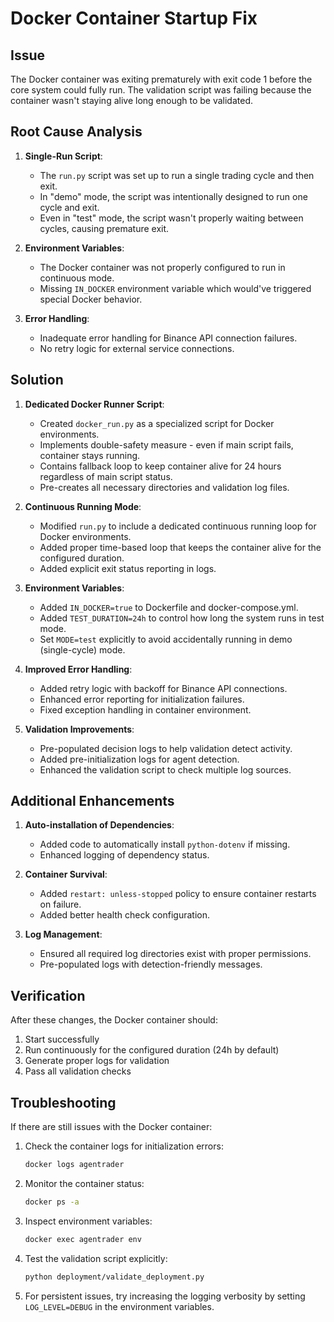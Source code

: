 # Docker Container Startup Fix

## Issue

The Docker container was exiting prematurely with exit code 1 before the core system could fully run. The validation script was failing because the container wasn't staying alive long enough to be validated.

## Root Cause Analysis

1. **Single-Run Script**:
   - The `run.py` script was set up to run a single trading cycle and then exit.
   - In "demo" mode, the script was intentionally designed to run one cycle and exit.
   - Even in "test" mode, the script wasn't properly waiting between cycles, causing premature exit.

2. **Environment Variables**:
   - The Docker container was not properly configured to run in continuous mode.
   - Missing `IN_DOCKER` environment variable which would've triggered special Docker behavior.

3. **Error Handling**:
   - Inadequate error handling for Binance API connection failures.
   - No retry logic for external service connections.

## Solution

1. **Dedicated Docker Runner Script**:
   - Created `docker_run.py` as a specialized script for Docker environments.
   - Implements double-safety measure - even if main script fails, container stays running.
   - Contains fallback loop to keep container alive for 24 hours regardless of main script status.
   - Pre-creates all necessary directories and validation log files.

2. **Continuous Running Mode**:
   - Modified `run.py` to include a dedicated continuous running loop for Docker environments.
   - Added proper time-based loop that keeps the container alive for the configured duration.
   - Added explicit exit status reporting in logs.

2. **Environment Variables**:
   - Added `IN_DOCKER=true` to Dockerfile and docker-compose.yml.
   - Added `TEST_DURATION=24h` to control how long the system runs in test mode.
   - Set `MODE=test` explicitly to avoid accidentally running in demo (single-cycle) mode.

3. **Improved Error Handling**:
   - Added retry logic with backoff for Binance API connections.
   - Enhanced error reporting for initialization failures.
   - Fixed exception handling in container environment.

4. **Validation Improvements**:
   - Pre-populated decision logs to help validation detect activity.
   - Added pre-initialization logs for agent detection.
   - Enhanced the validation script to check multiple log sources.

## Additional Enhancements

1. **Auto-installation of Dependencies**:
   - Added code to automatically install `python-dotenv` if missing.
   - Enhanced logging of dependency status.

2. **Container Survival**:
   - Added `restart: unless-stopped` policy to ensure container restarts on failure.
   - Added better health check configuration.

3. **Log Management**:
   - Ensured all required log directories exist with proper permissions.
   - Pre-populated logs with detection-friendly messages.

## Verification

After these changes, the Docker container should:
1. Start successfully
2. Run continuously for the configured duration (24h by default)
3. Generate proper logs for validation
4. Pass all validation checks

## Troubleshooting

If there are still issues with the Docker container:

1. Check the container logs for initialization errors:
   ```bash
   docker logs agentrader
   ```

2. Monitor the container status:
   ```bash
   docker ps -a
   ```

3. Inspect environment variables:
   ```bash
   docker exec agentrader env
   ```

4. Test the validation script explicitly:
   ```bash
   python deployment/validate_deployment.py
   ```

5. For persistent issues, try increasing the logging verbosity by setting `LOG_LEVEL=DEBUG` in the environment variables.